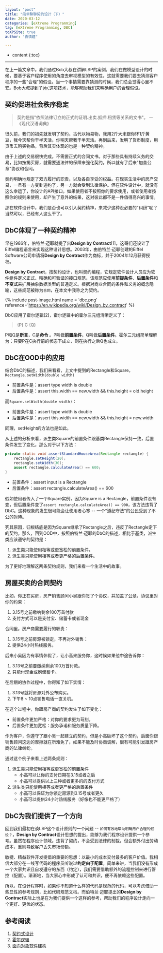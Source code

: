 ```yaml
---
layout: "post"
title: "简单聊聊契约设计（下）"
date: 2020-03-12
categories: [eXtreme Programming]
tag: [eXtreme Programming, DBC]
toXPSite: true
author: "袁慎建"

---
```


* content
{:toc}

---


<!--brief-->
在上一篇文章中，我们通过Bob大叔在讲解LSP的案例，我们在做模型设计的时候，要基于客户程序使用的角度去审视模型的有效性，这就需要我们要去猜测客户程序的一些"合理"的假设。当一个事情需要靠猜测的时候，我们总会觉得心里不安。Bob大叔提到了`DbC`这项技术，能够帮助我们来明确用户的合理假设。
<!--brief-->

## 契约促进社会秩序稳定
> 契约是指"依照法律订立的正式的证明.出卖.抵押.租赁等关系的文书"。 -- 《现代汉语词典》

很久前，我们的祖先就发明了契约。古代以物易物，我用2斤大米跟你环1斤黄豆，我今天帮你干半天活，你明天帮我干半天活。再到后来，发明了货币制度，用货币去购买物品，背后其实体现的也是一种契约精神。

由于上述的交易很快完成，不需要正式的合同文书。对于那些具有持续义务的交易，比如按揭买房，就需要通法律的保障来强化契约，所以就有了后来"加盖公章"协议和合同。

契约明确地规定了双方履行的职责，以及各自享受的权益。在现实生活中的房产交易，一旦有一方变卦违约了，另一方就会受到法律保护。但在软件设计中，就没有这么幸运了，你设计的API接口，如果使用者不按照你的要求使用，或者使用者按照你的规则来使用，却产生了意外的结果，这对彼此都不是一件值得高兴的事情。

那在软件设计中，我们是否也可以引入契约精神，来减少这种没必要的"纠纷"呢？当然可以，已经有人这么干了。


## DbC体现了一种契约精神
早在1986年，伯特兰·迈耶就提了出**Design by Contract**[1]，这哥们还设计了Eiffel编程语言来实现这种设计思想。2003年，由伯特兰·迈耶创建的Eiffel Software公司申请将**Design by Contract**作为商标，并于2004年12月获得授权。


**Design by Contract**，按契约设计，也叫契约编程，它规定软件设计人员应为软件组件定义正式、精确和可验证的接口规范，该规范应使用**前提条件**、**后置条件**和**不变式**来扩展抽象数据类型的普通定义。根据对商业合同的条件和义务的概念隐喻，这些规范被称为`合同`，在本文中我称之为契约。


{% include post-image.html name = 'dbc.png' reference='https://en.wikipedia.org/wiki/Design_by_contract' %}


DbC应用了霍尔逻辑[2]，霍尔逻辑中的霍尔三元组清晰定义了：

> {P} C {Q}

P和Q是**断言**，C是**命令** 。P叫做**前置条件**，Q叫做**后置条件**。霍尔三元组简单理解为：只要P在C执行前的状态下成立，则在执行之后Q也成立。


## DbC在OOD中的应用
结合DbC的描述，我们来看看，上文中提到的Rectangle和Square，`Rectangle.setWidth(double width)`

- 前置条件是：assert type width is double
- 后置条件是：assert this.width == new.width && this.height = old.height


而`Square.setWidth(double width)`：

- 前置条件是：assert type width is double
- 后置条件是：assert this.width == new.width && this.height = new.width

同理，setHeight的方法也是如此。

从上述的分析来看，派生类Square的前置条件跟基类Rectangle保持一致，后置条件发生了变化，那么对于以下方法：

```java
private static void assertStandardHouseArea(Rectangle rectangle) {
    rectangle.setHeight(20);
    rectangle.setWidth(30);
    assert rectangle.calculateArea() == 600;
}
```

- 前置条件：assert input is a Rectangle
- 后置条件：assert rectangle.calculateArea() == 600

假如使用者传入了一个Square实例，因为Square is a Rectangle，前置条件没有变，但后置条件变了`assert rectangle.calculateArea() == 900`，该方法违背了DbC。这种现象的发生很可能会让使用者心寒 -- 一个"遵纪守法"的公民受到了不公的对待。

究其原因，归根结底是因为Square继承了Rectangle之后，违反了Rectangle定下的契约。那么，回到OOD中，按照伯特兰·迈耶的DbC的描述，相比于基类，派生类应该遵守的契约是：

1. 派生类只能使用相等或更宽松的前置条件。
2. 派生类只能使用相等或者更严格的后置条件。


为了更好地理解这两条契约规则，我们来看一个生活中的故事。


## 房屋买卖的合同契约

比如，你正在买房，房产销售顾问小吴跟你签了个协议，并加盖了公章，协议里对你的约束：

1. 3.15号之前缴纳剩余100万首付款
2. 支付方式可以是支付宝、储蓄卡或者现金

合同里，房产商需要履行的职责：

1. 3.15号之前房源被锁定，不再对外销售：
2. 提供24小时热线服务。

后来小吴因为有事情休假了，让小高来服务你，这时候如果他中途告诉你：

1. 3.13号之前要缴纳剩余100万首付款。
2. 只能付现金或刷储蓄卡。

在后期的协作过程中，你得知了如下实情：

1. 3.13号就将房源对外公布购买。
2. 下午8 ~ 10点销售电话一直关机。

在这个过程中，你跟房产商的契约发生了如下变化：

- 前置条件更加严格：对你的要求更为苛刻。
- 后置条件更加宽松：服务承诺和服务质量下降。

作为客户，你遵守了跟小吴一起建立的契约，但是小高破坏了这个契约，后面你跟销售顾问这边的摩擦就在所难免了，如果不能及时协商调解，很有可能引发跟房产商的法律纠纷。

通过这个例子来看上述两条规则：

1. 派生类只能使用相等或更宽松的前置条件
	- 小高可以让你的支付日期在3.15或者之后
	- 小高可以提供以上三种或者更多的的支付方式
2. 派生类只能使用相等或者更严格的后置条件
	- 小高可以保证为你锁定房源到3.15号或者更久
	- 小高可以提供24小时热线服务（好像也不能更严格了）


## DbC为我们提供了一个方向
回到我们最初在谈LSP这个设计原则的一个问题 -- `如何有效地帮助明确用户合理的假设？`，**Design by Contract**设计思想的提出，能够为我们程序设计提供一个参考。虽然在程序设计领域，违背了契约，不会受到法律的制裁，但会额外付出劳动成本，重则导致客户丢失市场份额。

敏捷、精益软件开发提倡的重要的思想：以最小的成本交付最多的客户价值。我相信大部分在一线写代码的程序员听说过**约定由于配置**。简单来讲，当我们没有形成一个大家共识且自发遵守的东西（约定），我们需要借助额外的流程控制来进行管控（配置）。渐渐地，当大家心中形成了认可和共识，便不再依赖这些配置。

所以，在设计程序时，如果你不知道什么样的代码是规范的代码，可以考虑借助一些显性的参考规则，比如代码规范文档。而伯特兰·迈耶提出的**Design by Contract**实际上也是在为我们提供一个这样的参考，帮助我们的程序设计走向一个更好、更优的状态。


## 参考阅读
1. [契约式设计](https://en.wikipedia.org/wiki/Design_by_contract)
2. [霍尔逻辑](https://en.wikipedia.org/wiki/Hoare_logic)
3. [面向对象软件建构](https://en.wikipedia.org/wiki/Object-Oriented_Software_Construction)




